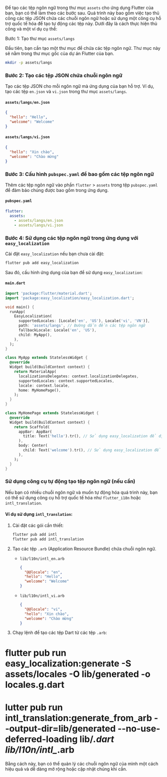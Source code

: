 Để tạo các tệp ngôn ngữ trong thư mục `assets` cho ứng dụng Flutter của bạn, bạn có thể làm theo các bước sau. Quá trình này bao gồm việc tạo thủ công các tệp JSON chứa các chuỗi ngôn ngữ hoặc sử dụng một công cụ hỗ trợ quốc tế hóa để tạo tự động các tệp này. Dưới đây là cách thực hiện thủ công và một ví dụ cụ thể:

Bước 1: Tạo thư mục `assets/langs`

Đầu tiên, bạn cần tạo một thư mục để chứa các tệp ngôn ngữ. Thư mục này sẽ nằm trong thư mục gốc của dự án Flutter của bạn.

```bash
mkdir -p assets/langs
```

### Bước 2: Tạo các tệp JSON chứa chuỗi ngôn ngữ

Tạo các tệp JSON cho mỗi ngôn ngữ mà ứng dụng của bạn hỗ trợ. Ví dụ, tạo các tệp `en.json` và `vi.json` trong thư mục `assets/langs`.

#### `assets/langs/en.json`
```json
{
  "hello": "Hello",
  "welcome": "Welcome"
}
```

#### `assets/langs/vi.json`
```json
{
  "hello": "Xin chào",
  "welcome": "Chào mừng"
}
```

### Bước 3: Cấu hình `pubspec.yaml` để bao gồm các tệp ngôn ngữ

Thêm các tệp ngôn ngữ vào phần `flutter` > `assets` trong tệp `pubspec.yaml` để đảm bảo chúng được bao gồm trong ứng dụng.

#### `pubspec.yaml`
```yaml
flutter:
  assets:
    - assets/langs/en.json
    - assets/langs/vi.json
```

### Bước 4: Sử dụng các tệp ngôn ngữ trong ứng dụng với `easy_localization`

Cài đặt `easy_localization` nếu bạn chưa cài đặt:

```sh
flutter pub add easy_localization
```

Sau đó, cấu hình ứng dụng của bạn để sử dụng `easy_localization`:

#### `main.dart`
```dart
import 'package:flutter/material.dart';
import 'package:easy_localization/easy_localization.dart';

void main() {
  runApp(
    EasyLocalization(
      supportedLocales: [Locale('en', 'US'), Locale('vi', 'VN')],
      path: 'assets/langs', // Đường dẫn đến các tệp ngôn ngữ
      fallbackLocale: Locale('en', 'US'),
      child: MyApp(),
    ),
  );
}

class MyApp extends StatelessWidget {
  @override
  Widget build(BuildContext context) {
    return MaterialApp(
      localizationsDelegates: context.localizationDelegates,
      supportedLocales: context.supportedLocales,
      locale: context.locale,
      home: MyHomePage(),
    );
  }
}

class MyHomePage extends StatelessWidget {
  @override
  Widget build(BuildContext context) {
    return Scaffold(
      appBar: AppBar(
        title: Text('hello').tr(), // Sử dụng easy_localization để dịch chuỗi
      ),
      body: Center(
        child: Text('welcome').tr(), // Sử dụng easy_localization để dịch chuỗi
      ),
    );
  }
}
```

### Sử dụng công cụ tự động tạo tệp ngôn ngữ (nếu cần)

Nếu bạn có nhiều chuỗi ngôn ngữ và muốn tự động hóa quá trình này, bạn có thể sử dụng công cụ hỗ trợ quốc tế hóa như `flutter_i18n` hoặc `intl_translation`.

#### Ví dụ sử dụng `intl_translation`:
1. Cài đặt các gói cần thiết:
   ```sh
   flutter pub add intl
   flutter pub add intl_translation
   ```

2. Tạo các tệp `.arb` (Application Resource Bundle) chứa chuỗi ngôn ngữ.
   - `lib/l10n/intl_en.arb`
     ```json
     {
       "@@locale": "en",
       "hello": "Hello",
       "welcome": "Welcome"
     }
     ```

   - `lib/l10n/intl_vi.arb`
     ```json
     {
       "@@locale": "vi",
       "hello": "Xin chào",
       "welcome": "Chào mừng"
     }
     ```

3. Chạy lệnh để tạo các tệp Dart từ các tệp `.arb`:
# flutter pub run easy_localization:generate -S assets/locales -O lib/generated -o locales.g.dart
# lutter pub run intl_translation:generate_from_arb --output-dir=lib/generated --no-use-deferred-loading lib/*.dart lib/l10n/intl_*.arb

Bằng cách này, bạn có thể quản lý các chuỗi ngôn ngữ của mình một cách hiệu quả và dễ dàng mở rộng hoặc cập nhật chúng khi cần.